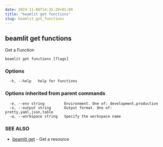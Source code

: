 ```yaml
---
date: 2024-11-06T14:35:20+01:00
title: "beamlit get functions"
slug: beamlit_get_functions
---
```

## beamlit get functions

Get a Function

```
beamlit get functions [flags]
```

### Options

```
  -h, --help   help for functions
```

### Options inherited from parent commands

```
  -e, --env string         Environment. One of: development,production
  -o, --output string      Output format. One of: pretty,yaml,json,table
  -w, --workspace string   Specify the workspace name
```

### SEE ALSO

* [beamlit get](beamlit_get.md)	 - Get a resource

